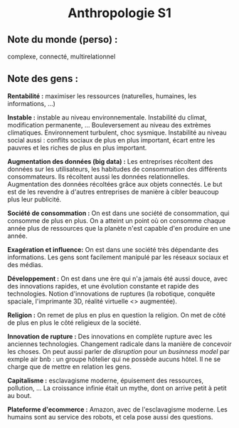 <center> <h1> Anthropologie S1 </h1> </center>

## Note du monde (perso) :

complexe, connecté, multirelationnel

## Note des gens :

**Rentabilité :** maximiser les ressources (naturelles, humaines, les informations, ...)

**Instable :** instable au niveau environnementale.  Instabilité du climat, modification permanente, ...  Bouleversement au niveau des extrèmes climatiques.  Environnement turbulent, choc sysmique.  Instabilité au niveau social aussi : conflits sociaux de plus en plus important, écart entre les pauvres et les riches de plus en plus important.  

**Augmentation des données (big data) :**  Les entreprises récoltent des données sur les utilisateurs, les habitudes de consommation des différents consommateurs.  Ils récoltent aussi les données relationnelles.  Augmentation des données récoltées grâce aux objets connectés.  Le but est de les revendre à d'autres entreprises de manière à cibler beaucoup plus leur publicité.

**Société de consommation :** On est dans une société de consommation, qui consomme de plus en plus.  On a atteint un point où on consomme chaque année plus de ressources que la planète n'est capable d'en produire en une année.

**Exagération et influence:**  On est dans une société très dépendante des informations.  Les gens sont facilement manipulé par les réseaux sociaux et des médias.  

**Développement :** On est dans une ère qui n'a jamais été aussi douce, avec des innovations rapides, et une évolution constante et rapide des technologies.  Notion d'innovations de ruptures (la robotique, conquête spaciale, l'imprimante 3D, réalité virtuelle <> augmentée).

**Religion :** On remet de plus en plus en question la religion.  On met de côté de plus en plus le côté religieux de la société.  

**Innovation de rupture :** Des innovations en complète rupture avec les anciennes technologies.  Changement radicale dans la manière de concevoir les choses.  On peut aussi parler de *disruption* pour un *businness model* par exmple air bnb : un groupe hôtelier qui ne possède aucuns hôtel.  Il ne se charge que de mettre en relation les gens.  

**Capitalisme :** esclavagisme moderne, épuisement des ressources, pollution, ...  La croissance infinie était un mythe, dont on arrive petit à petit au bout.  

**Plateforme d'ecommerce :** Amazon, avec de l'esclavagisme moderne.  Les humains sont au service des robots, et cela pose aussi des questions.  
